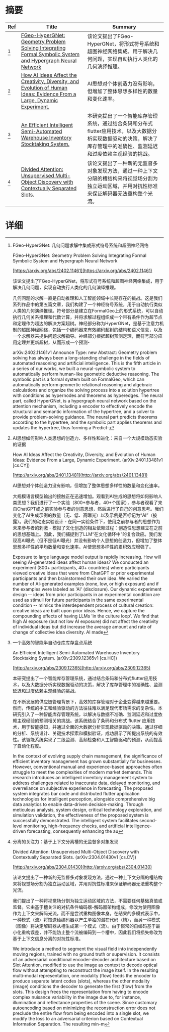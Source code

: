 # 摘要

| Ref | Title | Summary |
| --- | --- | --- |
| [^1] | [FGeo-HyperGNet: Geometry Problem Solving Integrating Formal Symbolic System and Hypergraph Neural Network](https://arxiv.org/abs/2402.11461) | 该论文提出了FGeo-HyperGNet，将形式符号系统和超图神经网络集成，用于解决几何问题，实现自动执行人类化的几何演绎推理。 |
| [^2] | [How AI Ideas Affect the Creativity, Diversity, and Evolution of Human Ideas: Evidence From a Large, Dynamic Experiment.](http://arxiv.org/abs/2401.13481) | AI思想对个体创造力没有影响，但增加了整体思想多样性的数量和变化速率。 |
| [^3] | [An Efficient Intelligent Semi-Automated Warehouse Inventory Stocktaking System.](http://arxiv.org/abs/2309.12365) | 本研究提出了一个智能库存管理系统，通过结合条码和分布式flutter应用技术，以及大数据分析实现数据驱动的决策，解决了库存管理中的准确性、监测延迟和过度依赖主观经验的挑战。 |
| [^4] | [Divided Attention: Unsupervised Multi-Object Discovery with Contextually Separated Slots.](http://arxiv.org/abs/2304.01430) | 该论文提出了一种新的无监督多对象发现方法，通过一种上下文分隔的槽结构来将视觉场分割为独立运动区域，并用对抗性标准来保证解码器无法重构整个光流。 |

# 详细

[^1]: FGeo-HyperGNet: 几何问题求解中集成形式符号系统和超图神经网络

    FGeo-HyperGNet: Geometry Problem Solving Integrating Formal Symbolic System and Hypergraph Neural Network

    [https://arxiv.org/abs/2402.11461](https://arxiv.org/abs/2402.11461)

    该论文提出了FGeo-HyperGNet，将形式符号系统和超图神经网络集成，用于解决几何问题，实现自动执行人类化的几何演绎推理。

    

    几何问题的求解一直是自动推理和人工智能领域中长期存在的挑战。这是我们系列作品中的第五篇文章，我们构建了一个神经符号系统，用于自动执行类似人类的几何演绎推理。符号部分是建立在FormalGeo上的形式系统，可以自动执行几何关系推理和代数计算，并将求解过程组织成一个带有条件作为超节点和定理作为超边的解决方案超树。神经部分称为HyperGNet，是基于注意力机制的超图神经网络，包括一个编码器来有效编码超树的结构和语义信息，以及一个求解器来提供问题求解指导。神经部分根据超树预测定理，而符号部分应用定理并更新超树，从而形成一个预测-

    arXiv:2402.11461v1 Announce Type: new  Abstract: Geometry problem solving has always been a long-standing challenge in the fields of automated reasoning and artificial intelligence. This is the fifth article in a series of our works, we built a neural-symbolic system to automatically perform human-like geometric deductive reasoning. The symbolic part is a formal system built on FormalGeo, which can automatically perform geomertic relational reasoning and algebraic calculations and organize the solving process into a solution hypertree with conditions as hypernodes and theorems as hyperedges. The neural part, called HyperGNet, is a hypergraph neural network based on the attention mechanism, including a encoder to effectively encode the structural and semantic information of the hypertree, and a solver to provide problem-solving guidance. The neural part predicts theorems according to the hypertree, and the symbolic part applies theorems and updates the hypertree, thus forming a Predict-
    
[^2]: AI思想如何影响人类思想的创造力、多样性和进化：来自一个大规模动态实验的证据

    How AI Ideas Affect the Creativity, Diversity, and Evolution of Human Ideas: Evidence From a Large, Dynamic Experiment. (arXiv:2401.13481v1 [cs.CY])

    [http://arxiv.org/abs/2401.13481](http://arxiv.org/abs/2401.13481)

    AI思想对个体创造力没有影响，但增加了整体思想多样性的数量和变化速率。

    

    大规模语言模型输出的接触正在迅速增加。观看到AI生成的思想将如何影响人类思想？我们进行了一个实验（800+参与者，40+个国家），参与者观看了来自ChatGPT或之前实验参与者的创意思想，然后进行了自己的创意思考。我们变化了AI生成示例的数量（无、低、高曝光）以及示例是否标记为“AI”（披露）。我们的动态实验设计 - 在同一实验条件下，使用之前参与者的思想作为未来参与者的刺激 - 模拟了文化创造的相互依赖过程：创造性思想建立在之前的思想基础上。因此，我们捕捉到了LLM“在文化循环中”的复合效应。我们发现高AI曝光（但不是低AI曝光）并没有影响个人思想的创造力，但增加了整体思想多样性的平均数量和变化速率。AI使思想多样性的累积效应增强了。

    Exposure to large language model output is rapidly increasing. How will seeing AI-generated ideas affect human ideas? We conducted an experiment (800+ participants, 40+ countries) where participants viewed creative ideas that were from ChatGPT or prior experimental participants and then brainstormed their own idea. We varied the number of AI-generated examples (none, low, or high exposure) and if the examples were labeled as 'AI' (disclosure). Our dynamic experiment design -- ideas from prior participants in an experimental condition are used as stimuli for future participants in the same experimental condition -- mimics the interdependent process of cultural creation: creative ideas are built upon prior ideas. Hence, we capture the compounding effects of having LLMs 'in the culture loop'. We find that high AI exposure (but not low AI exposure) did not affect the creativity of individual ideas but did increase the average amount and rate of change of collective idea diversity. AI made 
    
[^3]: 一个高效的智能半自动仓库库存盘点系统

    An Efficient Intelligent Semi-Automated Warehouse Inventory Stocktaking System. (arXiv:2309.12365v1 [cs.HC])

    [http://arxiv.org/abs/2309.12365](http://arxiv.org/abs/2309.12365)

    本研究提出了一个智能库存管理系统，通过结合条码和分布式flutter应用技术，以及大数据分析实现数据驱动的决策，解决了库存管理中的准确性、监测延迟和过度依赖主观经验的挑战。

    

    在不断发展的供应链管理背景下，高效的库存管理对于企业变得越来越重要。然而，传统的手工和经验驱动的方法往往难以满足现代市场需求的复杂性。本研究引入了一种智能库存管理系统，以解决与数据不准确、监测延迟和过度依赖主观经验的预测相关的挑战。该系统结合了条码和分布式 flutter 应用技术，用于智能感知，并通过全面的大数据分析实现数据驱动的决策。通过仔细的分析、系统设计、关键技术探索和模拟验证，成功展示了所提出系统的有效性。该智能系统实现了二级监测、高频检查和人工智能驱动的预测，从而提高了自动化程度。

    In the context of evolving supply chain management, the significance of efficient inventory management has grown substantially for businesses. However, conventional manual and experience-based approaches often struggle to meet the complexities of modern market demands. This research introduces an intelligent inventory management system to address challenges related to inaccurate data, delayed monitoring, and overreliance on subjective experience in forecasting. The proposed system integrates bar code and distributed flutter application technologies for intelligent perception, alongside comprehensive big data analytics to enable data-driven decision-making. Through meticulous analysis, system design, critical technology exploration, and simulation validation, the effectiveness of the proposed system is successfully demonstrated. The intelligent system facilitates second-level monitoring, high-frequency checks, and artificial intelligence-driven forecasting, consequently enhancing the au
    
[^4]: 分离的关注力：基于上下文分离槽的无监督多对象发现

    Divided Attention: Unsupervised Multi-Object Discovery with Contextually Separated Slots. (arXiv:2304.01430v1 [cs.CV])

    [http://arxiv.org/abs/2304.01430](http://arxiv.org/abs/2304.01430)

    该论文提出了一种新的无监督多对象发现方法，通过一种上下文分隔的槽结构来将视觉场分割为独立运动区域，并用对抗性标准来保证解码器无法重构整个光流。

    

    我们提出了一种将视觉场分割为独立运动区域的方法，不需要任何基础真值或监督。它由基于槽关注的对抗条件编码器-解码器架构组成，修改为使用图像作为上下文来解码光流，而不是尝试重构图像本身。在结果的多模式表示中，一种模式（流）将馈送给编码器以产生单独的潜在代码（槽），而另一种模式（图像）将决定解码器从槽生成第一个模式（流）。由于惯常的自编码基于最小化重构误差，并不能防止整个流被编码到一个槽中，因此我们将损失修改为基于上下文信息分离的对抗性标准。

    We introduce a method to segment the visual field into independently moving regions, trained with no ground truth or supervision. It consists of an adversarial conditional encoder-decoder architecture based on Slot Attention, modified to use the image as context to decode optical flow without attempting to reconstruct the image itself. In the resulting multi-modal representation, one modality (flow) feeds the encoder to produce separate latent codes (slots), whereas the other modality (image) conditions the decoder to generate the first (flow) from the slots. This design frees the representation from having to encode complex nuisance variability in the image due to, for instance, illumination and reflectance properties of the scene. Since customary autoencoding based on minimizing the reconstruction error does not preclude the entire flow from being encoded into a single slot, we modify the loss to an adversarial criterion based on Contextual Information Separation. The resulting min-m
    

